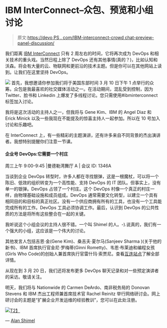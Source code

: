 # IBM InterConnect–众包、预览和小组讨论

> 原文:[https://devo PS . com/IBM-interconnect-crowd chat-preview-panel-discussion/](https://devops.com/ibm-interconnect-crowdchat-preview-panel-discussion/)

我们距离 [IBM InterConnect](https://www.ibm.com/cloud-computing/us/en/interconnect/) 只有 2 周左右的时间，它将再次成为 DevOps 和相关技术的重头戏。当然日程上除了 DevOps 还有其他事情(真的？)，比如认知和沃森。将会有大量的云、物联网和更前沿的技术主题。但是你可以在其他网站上读到。让我们在这里坚持 DevOps。

[![](../Images/bcc347cac82f93ef9a28483ab4db4a56.png)](https://devops.com/wp-content/uploads/2017/03/crowdchat-tile.png) 首先，我想邀请你参加我们将于美国东部时间 3 月 10 日下午 1 点举行的众筹。众包是我最喜欢的社交媒体活动之一。在活动期间，混乱受到控制，因为 Twitter、脸书和 Linkedin 上爆发了多线程讨论。您只需使用#ibminterconnect 标签加入讨论。

我将是这次活动的主持人之一，但我将与 Gene Kim、IBM 的 Angel Diaz 和 Erick Minick 以及一些我现在不能提及的惊喜主持人一起参加。所以在 10 号加入讨论和乐趣吧。

在 InterConnect 上，有一些精彩的主题演讲，还有许多来自不同背景的杰出演讲者。我想特别提醒你们注意一节课。

#### 企业号 DevOps:它需要一个村庄

周三上午 9:00-9:45 |曼德勒湾舞厅 A | 会议 ID: 1346A

当谈到企业 DevOps 转型时，许多人都在寻找银弹，这是一根魔杖，可以将一个陈旧、低效的组织转变为一个高性能、支持 DevOps 的 IT 团队。但事实上，没有单一的银弹。DevOps 占领了一个村庄。这个 DevOps 村像一个真正的村庄一样，由物理基础设施和成员组成。DevOps 通常需要文化转型，以建立一个具有相同目的和目标的真正社区。没有一个供应商拥有所有的工具，也没有一个工具能完成所有的工作。DevOps 工具必须协调工作。最后，认识到 DevOps 的公共性质的方法是将所有这些整合在一起的关键。

我听说这个小组会议的主持人很不错。一个叫 Shimel 的人。-).说真的，我们有一个强大的小组，这应该是一个伟大的讨论。

其他发言人包括吉恩·金(Gene Kim)、桑吉夫·夏尔马(Sanjeev Sharma )(关于他的新书)、IBM 首席执行官金尼·罗梅蒂(Ginni Rometty)、韦恩·布莱迪和编程女孩(Girls Who Code)的创始人兼首席执行官雷什玛·索贾尼。查看[互连站点](https://www.ibm.com/cloud-computing/us/en/interconnect/)了解全部详情。

从现在到 3 月 20 日，我们还将发布更多 DevOps 聊天记录和对一些预定演讲者的采访。敬请关注。

明天，我们将与 Nationwide 的 Carmen DeArdo、南非税务局的 Donovan Stevens 和 IBM 杰出工程师兼首席技术官 Rachel Reinitz 举行网络研讨会。网上研讨会的主题是“扩展企业开发运维的经验教训”，您可以在此处注册。

[![](../Images/b01574e1584fb87f68617ce51fd6a2f6.png)T2】](https://devops.com/wp-content/uploads/2015/02/Lesson-1.jpg)

— [Alan Shimel](https://devops.com/author/ashimmy/)